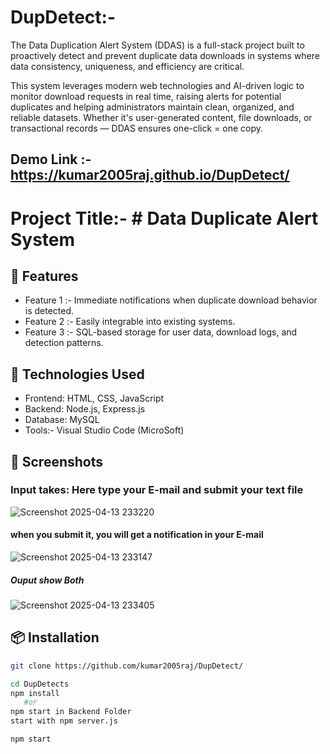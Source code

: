 # DupDetect:- 
The Data Duplication Alert System (DDAS) is a full-stack project built to proactively detect and prevent duplicate data downloads in systems where data consistency, uniqueness, and efficiency are critical.

This system leverages modern web technologies and AI-driven logic to monitor download requests in real time, raising alerts for potential duplicates and helping administrators maintain clean, organized, and reliable datasets. Whether it's user-generated content, file downloads, or transactional records — DDAS ensures one-click = one copy.

## Demo Link :- https://kumar2005raj.github.io/DupDetect/

# Project Title:- # Data Duplicate Alert System

## 🚀 Features
- Feature 1 :- Immediate notifications when duplicate download behavior is detected.
- Feature 2 :- Easily integrable into existing systems.
- Feature 3 :- SQL-based storage for user data, download logs, and detection patterns.

## 🧠 Technologies Used
- Frontend: HTML, CSS, JavaScript
- Backend: Node.js, Express.js 
- Database: MySQL
- Tools:- Visual Studio Code (MicroSoft)

## 📸 Screenshots

### Input takes: Here type your E-mail and submit your text file
![Screenshot 2025-04-13 233220](https://github.com/user-attachments/assets/03c27345-b9f5-485b-bd2e-4c593fcdab4c)

#### when you submit it, you will get a notification in your E-mail
![Screenshot 2025-04-13 233147](https://github.com/user-attachments/assets/0aa710f9-06ac-45eb-a5d5-89e0f61aad98)
##### Ouput show Both
![Screenshot 2025-04-13 233405](https://github.com/user-attachments/assets/a3a5cc7f-0cf4-47f6-90eb-4dd60cff511b)



## 📦 Installation

```bash
git clone https://github.com/kumar2005raj/DupDetect/

cd DupDetects
npm install
   #or
npm start in Backend Folder
start with npm server.js

npm start
